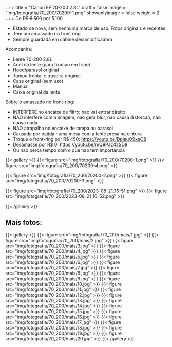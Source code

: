 +++
title = "Canon EF 70-200 2.8L"
draft = false
image = "img/fotografia/70_200/70200-1.png"
showonlyimage = false
weight = 2
+++
De ~~R$ 6.500~~ por <span class="price">5.100</span>

<!--more-->

- Estado de nova, sem nenhuma marca de uso. Fotos originais e recentes.
- Tem um amassado no front ring
- Sempre guardada em cabine desumidificadora

Acompanha:

- Lente 70-200 2.8L
- Anel da lente (para fixacao em tripe)
- Hood/parasol original
- Tampa frontal e traseira original
- Case original (sem uso)
- Manual
- Caixa original da lente

Sobre o amassado no front-ring:
- INTERFERE no encaixe de filtro: nao vai entrar direito
- NAO interfere com a imagem, nao gera blur, nao causa distorcao, nao causa nada
- NAO atrapalha no encaixe de tampa ou parasol
- Causada por batida numa mesa com a lente presa na cintura
- Troque o front-ring por R$ 450: https://youtu.be/DpiauO9xeO8
- Desamasse por R$ 0: https://youtu.be/mQ9Paz4zSD8
- Ou nao perca tempo com o que nao tem importancia

{{< gallery >}}
{{< figure src="img/fotografia/70_200/70200-1.png" >}}
{{< figure src="img/fotografia/70_200/70200-4.png" >}}

{{< figure src="img/fotografia/70_200/70200-2.png" >}}
{{< figure src="img/fotografia/70_200/70200-3.png" >}}

{{< figure src="img/fotografia/70_200/2023-08-21_16-51.png" >}}
{{< figure src="img/fotografia/70_200/2023-08-21_16-52.png" >}}


{{< /gallery >}}


## Mais fotos:

{{< gallery >}}
{{< figure src="img/fotografia/70_200/mais/1.jpg" >}}
{{< figure src="img/fotografia/70_200/mais/2.jpg" >}}
{{< figure src="img/fotografia/70_200/mais/3.jpg" >}}
{{< figure src="img/fotografia/70_200/mais/4.jpg" >}}
{{< figure src="img/fotografia/70_200/mais/5.jpg" >}}
{{< figure src="img/fotografia/70_200/mais/6.jpg" >}}
{{< figure src="img/fotografia/70_200/mais/7.jpg" >}}
{{< figure src="img/fotografia/70_200/mais/8.jpg" >}}
{{< figure src="img/fotografia/70_200/mais/9.jpg" >}}
{{< figure src="img/fotografia/70_200/mais/10.jpg" >}}
{{< figure src="img/fotografia/70_200/mais/11.jpg" >}}
{{< figure src="img/fotografia/70_200/mais/12.jpg" >}}
{{< figure src="img/fotografia/70_200/mais/13.jpg" >}}
{{< figure src="img/fotografia/70_200/mais/14.jpg" >}}
{{< figure src="img/fotografia/70_200/mais/15.jpg" >}}
{{< figure src="img/fotografia/70_200/mais/16.jpg" >}}
{{< figure src="img/fotografia/70_200/mais/17.jpg" >}}
{{< figure src="img/fotografia/70_200/mais/18.jpg" >}}
{{< figure src="img/fotografia/70_200/mais/19.jpg" >}}
{{< figure src="img/fotografia/70_200/mais/20.jpg" >}}
{{< /gallery >}}
